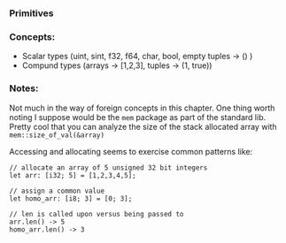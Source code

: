 ### Primitives

### Concepts:
- Scalar types (uint, sint, f32, f64, char, bool, empty tuples -> () )
- Compund types (arrays -> [1,2,3], tuples -> (1, true))

### Notes:
Not much in the way of foreign concepts in this chapter. One thing worth
noting I suppose would be the `mem` package as part of the standard lib.
Pretty cool that you can analyze the size of the stack allocated array
with `mem::size_of_val(&array)`

Accessing and allocating seems to exercise common patterns like:
```
// allocate an array of 5 unsigned 32 bit integers
let arr: [i32; 5] = [1,2,3,4,5];

// assign a common value
let homo_arr: [i8; 3] = [0; 3];

// len is called upon versus being passed to
arr.len() -> 5
homo_arr.len() -> 3
```
